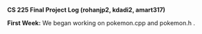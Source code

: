 **CS 225 Final Project Log (rohanjp2, kdadi2, amart317)**

**First Week:**
We began working on pokemon.cpp and pokemon.h . 
